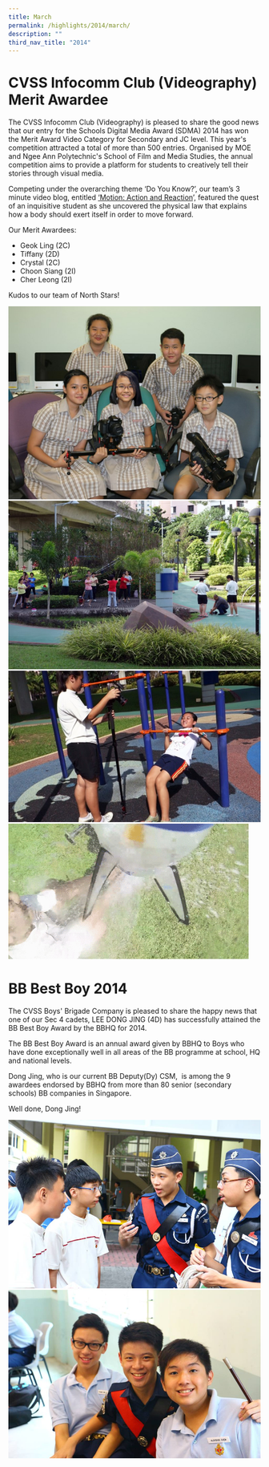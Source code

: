 ```yaml
---
title: March
permalink: /highlights/2014/march/
description: ""
third_nav_title: "2014"
---
```

# CVSS Infocomm Club (Videography) Merit Awardee

The CVSS Infocomm Club (Videography) is pleased to share the good news that our entry for the Schools Digital Media Award (SDMA) 2014 has won the Merit Award Video Category for Secondary and JC level. This year's competition attracted a total of more than 500 entries. Organised by MOE and Ngee Ann Polytechnic's School of Film and Media Studies, the annual competition aims to provide a platform for students to creatively tell their stories through visual media.

Competing under the overarching theme ‘Do You Know?’, our team’s 3 minute video blog, entitled [‘Motion: Action and Reaction](http://sdma.moe.edu.sg/cos/o.x&ptid=588&c=/sdma/sdma_gal&func=view&rid=3159)’, featured the quest of an inquisitive student as she uncovered the physical law that explains how a body should exert itself in order to move forward.

Our Merit Awardees:

* Geok Ling (2C)
* Tiffany (2D)
* Crystal (2C)
* Choon Siang (2I)
* Cher Leong (2I)

Kudos to our team of North Stars!

![](/images/infocomm01.jpeg)
![](/images/infocomm02.jpeg)
![](/images/infocomm03.jpeg)
![](/images/infocomm04.gif)

# BB Best Boy 2014
The CVSS Boys' Brigade Company is pleased to share the happy news that one of our Sec 4 cadets, LEE DONG JING (4D) has successfully attained the BB Best Boy Award by the BBHQ for 2014.

The BB Best Boy Award is an annual award given by BBHQ to Boys who have done exceptionally well in all areas of the BB programme at school, HQ and national levels.

Dong Jing, who is our current BB Deputy(Dy) CSM,  is among the 9 awardees endorsed by BBHQ from more than 80 senior (secondary schools) BB companies in Singapore.

Well done, Dong Jing!

![](/images/bbbestboy01.jpeg)
![](/images/bbbestboy02.jpeg)